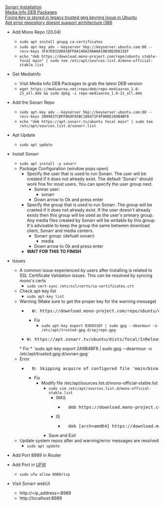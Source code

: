 [Sonarr Installation](https://wiki.servarr.com/sonarr/installation)<br />
[Media Info DEB Packages](https://mediaarea.net/repo/deb/)<br />
[Fixing Key is stored in legacy trusted gpg keyring Issue in Ubuntu](https://itsfoss.com/key-is-stored-in-legacy-trusted-gpg/)<br />
[Apt error repository doesnt support architecture i386](https://askubuntu.com/questions/1345751/apt-error-repository-doesnt-support-architecture-i386)<br />

* Add Mono Repo (20.04)
  * `sudo apt install gnupg ca-certificates`
  * `sudo apt-key adv --keyserver hkp://keyserver.ubuntu.com:80 --recv-keys 3FA7E0328081BFF6A14DA29AA6A19B38D3D831EF`
  * `echo "deb https://download.mono-project.com/repo/ubuntu stable-focal main" | sudo tee /etc/apt/sources.list.d/mono-official-stable.list`
* Get MediaInfo
  * Visit Media Info DEB Packages to grab the latest DEB version
  * `wget https://mediaarea.net/repo/deb/repo-mediaarea_1.0-21_all.deb && sudo dpkg -i repo-mediaarea_1.0-21_all.deb`
* Add the Sonarr Repo
  * `sudo apt-key adv --keyserver hkp://keyserver.ubuntu.com:80 --recv-keys 2009837CBFFD68F45BC180471F4F90DE2A9B4BF8`
  * `echo "deb https://apt.sonarr.tv/ubuntu focal main" | sudo tee /etc/apt/sources.list.d/sonarr.list`
* Apt Update
  * `sudo apt update`
* Install Sonarr
  * `sudo apt install -y sonarr`
  * Package Configuration (window pops open)
    * Specify the user that is used to run Sonarr. The user will be created if it does not already exist. The default 'Sonarr' should work fine for most users. You can specify the user group next.
      * Sonnar user:
        * sonarr
      * Down arrow to Ok and press enter
    * Specify the group that is used to run Sonarr. The group will be craeted if it does not already exist. If the user doesn't already exists then this group will be used as the user's primary group. Any media files created by Sonarr will be writable by this group. It's advisable to keep the group the same between download client, Sonarr and media centers.
      * Sonarr group: (defualt sonarr)
        * media
      * Down arrow to Ok and press enter
    * **WAIT FOR THIS TO FINISH**

* Issues
  * A common issue experienced by users after installing is related to SSL Certificate Validation issues. This can be resolved by syncing mono's certs
    * `sudo cert-sync /etc/ssl/certs/ca-certificates.crt`
  * Check apt-key list
    * `sudo apt-key list`
  * Warning (Make sure to get the proper key for the warning message)
    * <pre>
        W: https://download.mono-project.com/repo/ubuntu/dists/stable-focal/InRelease: Key is stored in legacy trusted.gpg keyring (/etc/apt/trusted.gpg), see the DEPRECATION section in apt-key(8) for details.
      </pre>
      * Fix
        * `sudo apt-key export D3D831EF | sudo gpg --dearmour -o /etc/apt/trusted.gpg.d/xpjrepo.gpg`
    * <pre>
      W: https://apt.sonarr.tv/ubuntu/dists/focal/InRelease: Key is stored in legacy trusted.gpg keyring (/etc/apt/trusted.gpg), see the DEPRECATION section in apt-key(8) for details.
    </pre>
      * Fix
        * `sudo apt-key export 2A9B4BF8 | sudo gpg --dearmour -o /etc/apt/trusted.gpg.d/sonarr.gpg`
  * Error
    * <pre>
        N: Skipping acquire of configured file 'main/binary-i386/Packages' as repository 'https://download.mono-project.com/repo/ubuntu stable-focal InRelease' doesn't support architecture 'i386'
      </pre>
      * Fix
        * Modify file /etc/apt/sources.list.d/mono-official-stable.list
          * `sudo vim /etc/apt/sources.list.d/mono-official-stable.list`
            * WAS
              * <pre>
                  deb https://download.mono-project.com/repo/ubuntu stable-focal main
                </pre>
            * IS
              * <pre>
                  deb [arch=amd64] https://download.mono-project.com/repo/ubuntu stable-focal main
                </pre>
          * Save and Exit
  * Update system repos after and warning/error messages are resolved
    * `sudo apt update`

* Add Port 8989 in Router
* Add Port in [UFW](https://github.com/Cuates/ubuntuinstall/tree/main/system/ufw)
  * `sudo ufw allow 8989/tcp`
* Visit Sonarr webUI
  * http://<ip_address>:8989
  * http://localhost:8989
